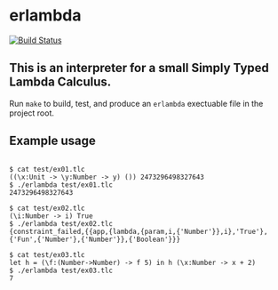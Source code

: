 erlambda
=====
[![Build
Status](https://travis-ci.org/pzel/erlambda.svg?branch=master)](https://travis-ci.org/pzel/erlambda)

## This is an interpreter for a small Simply Typed Lambda Calculus.

Run `make` to build, test, and produce an `erlambda` exectuable file in the project root.


## Example usage

```

$ cat test/ex01.tlc
((\x:Unit -> \y:Number -> y) ()) 2473296498327643
$ ./erlambda test/ex01.tlc
2473296498327643

$ cat test/ex02.tlc
(\i:Number -> i) True
$ ./erlambda test/ex02.tlc
{constraint_failed,{{app,{lambda,{param,i,{'Number'}},i},'True'},{'Fun',{'Number'},{'Number'}},{'Boolean'}}}

$ cat test/ex03.tlc
let h = (\f:(Number->Number) -> f 5) in h (\x:Number -> x + 2)
$ ./erlambda test/ex03.tlc
7
```
